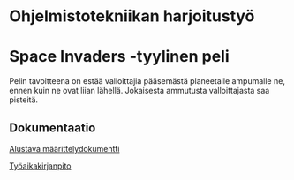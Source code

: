 # Ohjelmistotekniikan harjoitustyö 
# Space Invaders -tyylinen peli

Pelin tavoitteena on estää valloittajia pääsemästä planeetalle ampumalle ne, ennen kuin ne ovat liian lähellä. Jokaisesta ammutusta valloittajasta saa pisteitä.

## Dokumentaatio

[Alustava määrittelydokumentti](https://github.com/kastematonen/ot-harjoitustyo/blob/master/dokumentointi/vaativuusmaarittely.md)

[Työaikakirjanpito](https://github.com/kastematonen/ot-harjoitustyo/blob/master/dokumentointi/tuntikirjanpito.md)
